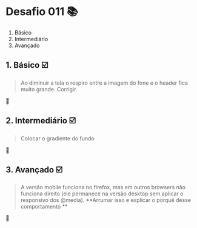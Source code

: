 # Desafio 011 :books:

1. Básico
2. Intermediário 
3. Avançado



## 1. Básico :ballot_box_with_check:
>  Ao diminuir a tela o respiro entre a imagem do fone e o header fica muito grande. Corrigir.


:memo: []()

## 2. Intermediário :ballot_box_with_check:
> Colocar o gradiente do fundo

:memo: []()


## 3. Avançado :ballot_box_with_check:
> A versão mobile funciona no firefox, mas em outros browsers não funciona direito (ele permanece na versão desktop sem aplicar o responsivo dos @media). **Arrumar isso e explicar o porquê desse comportamento **

:memo: []()
